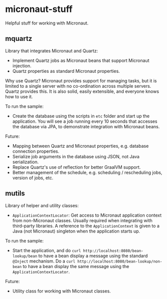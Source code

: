 # micronaut-stuff

Helpful stuff for working with Micronaut.

## mquartz

Library that integrates Micronaut and Quartz:
* Implement Quartz jobs as Micronaut beans that support Micronaut injection.
* Quartz properties as standard Micronaut properties.

Why use Quartz? Micronaut provides support for managing tasks, but it is limited to a single server with no 
co-ordination across multiple servers. Quartz provides this. 
It is also solid, easily extensible, and everyone knows how to use it.

To run the sample:
* Create the database using the scripts in `etc` folder and start up the application.
You will see a job running every 10 seconds that accesses the database via JPA, to demonstrate
integration with Micronaut beans.

Future:
* Mapping between Quartz and Micronaut properties, e.g. database connection properties.
* Serialize job arguments in the database using JSON, not Java serialization.
* Replace Quartz's use of reflection for better GraalVM support.
* Better management of the schedule, e.g. scheduling / rescheduling jobs, version of jobs, etc.

## mutils

Library of helper and utility classes:
* `ApplicationContextLocator`: Get access to Micronaut application context from non-Micronaut classes. 
Usually required when integrating with third-party libraries. 
A reference to the `ApplicationContext` is given to a Java (not Micronaut) singleton 
when the application starts up. 

To run the sample:
* Start the application, and do `curl http://localhost:8080/bean-lookup/bean` to have a bean
display a message using the standard `@Inject` mechanism. Do a 
`curl http://localhost:8080/bean-lookup/non-bean` to have a bean display the same message
using the `ApplicationContextLocator`.  

Future:
* Utility class for working with Micronaut classes.
